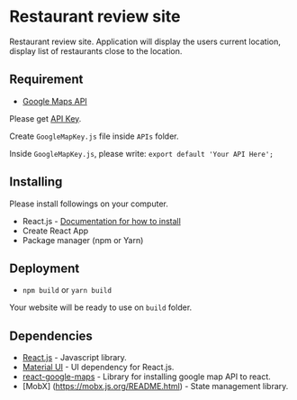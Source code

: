 # Restaurant review site

Restaurant review site. Application will display the users current location, display list of restaurants close to the location.

## Requirement

* [Google Maps API](https://developers.google.com/maps/documentation/javascript/tutorial)

Please get [API Key](https://developers.google.com/maps/gmp-get-started).

Create `GoogleMapKey.js` file inside `APIs` folder. 

Inside `GoogleMapKey.js`, please write:
`export default 'Your API Here';`

## Installing

Please install followings on your computer.

* React.js - [Documentation for how to install](https://reactjs.org/docs/create-a-new-react-app.html)
* Create React App
* Package manager (npm or Yarn)

## Deployment

* `npm build` or `yarn build`

Your website will be ready to use on `build` folder.

## Dependencies

* [React.js](https://reactjs.org/docs/create-a-new-react-app.html) - Javascript library.
* [Material UI](https://material-ui.com/getting-started/installation/) - UI dependency for React.js.
* [react-google-maps](https://tomchentw.github.io/react-google-maps) - Library for installing google map API to react.
* [MobX] (https://mobx.js.org/README.html) - State management library.
